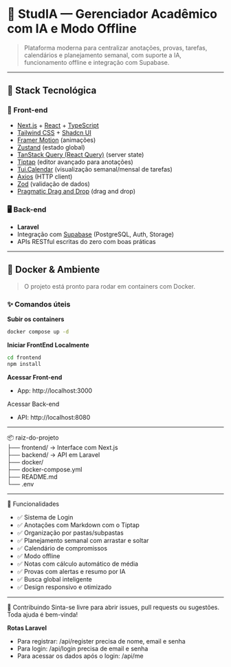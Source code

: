# 🧠 StudIA — Gerenciador Acadêmico com IA e Modo Offline

> Plataforma moderna para centralizar anotações, provas, tarefas, calendários e planejamento semanal, com suporte a IA, funcionamento offline e integração com Supabase.

---

## 🚀 Stack Tecnológica

### 🎨 Front-end

- [Next.js](https://nextjs.org/) + [React](https://reactjs.org/) + [TypeScript](https://www.typescriptlang.org/)
- [Tailwind CSS](https://tailwindcss.com/) + [Shadcn UI](https://ui.shadcn.com/)
- [Framer Motion](https://www.framer.com/motion/) (animações)
- [Zustand](https://github.com/pmndrs/zustand) (estado global)
- [TanStack Query (React Query)](https://tanstack.com/query) (server state)
- [Tiptap](https://tiptap.dev/) (editor avançado para anotações)
- [Tui.Calendar](https://github.com/nhn/tui.calendar) (visualização semanal/mensal de tarefas)
- [Axios](https://axios-http.com/) (HTTP client)
- [Zod](https://zod.dev/) (validação de dados)
- [Pragmatic Drag and Drop](https://atlassian.design/components/pragmatic-drag-and-drop/about) (drag and drop)

### 🖥️ Back-end

- **Laravel**
- Integração com [Supabase](https://supabase.com/) (PostgreSQL, Auth, Storage)
- APIs RESTful escritas do zero com boas práticas

---

## 🐳 Docker & Ambiente

> O projeto está pronto para rodar em containers com Docker.

### ✨ Comandos úteis

**Subir os containers**
```bash
docker compose up -d
```

**Iniciar FrontEnd Localmente**
```bash
cd frontend
npm install
```

**Acessar Front-end**
- App: http://localhost:3000

Acessar Back-end
- API: http://localhost:8080

---

📦 raiz-do-projeto <br>
├── frontend/        → Interface com Next.js <br>
├── backend/         → API em Laravel <br>
├── docker/ <br>
├── docker-compose.yml <br>
├── README.md <br>
└── .env

---

🧠 Funcionalidades
- ✅ Sistema de Login
- ✅ Anotações com Markdown com o Tiptap
- ✅ Organização por pastas/subpastas
- ✅ Planejamento semanal com arrastar e soltar
- ✅ Calendário de compromissos
- ✅ Modo offline
- ✅ Notas com cálculo automático de média
- ✅ Provas com alertas e resumo por IA
- ✅ Busca global inteligente
- ✅ Design responsivo e otimizado

---

🤝 Contribuindo
Sinta-se livre para abrir issues, pull requests ou sugestões. Toda ajuda é bem-vinda!

**Rotas Laravel**
- Para registrar: /api/register precisa de nome, email e senha
- Para login: /api/login precisa de email e senha
- Para acessar os dados após o login: /api/me


